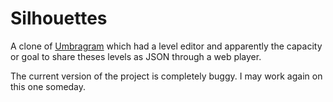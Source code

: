 # Silhouettes

A clone of [Umbragram](http://games.evilrobotstuff.com/umbragram) which had a level editor and apparently the capacity or goal to share theses levels as JSON through a web player.

The current version of the project is completely buggy.
I may work again on this one someday.